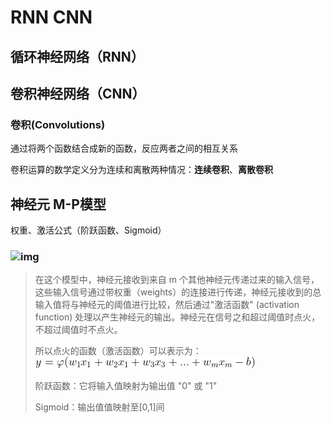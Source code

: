 # RNN CNN

## 循环神经网络（RNN）

## 卷积神经网络（CNN）

### 卷积(Convolutions)

通过将两个函数结合成新的函数，反应两者之间的相互关系

卷积运算的数学定义分为连续和离散两种情况：**连续卷积**、**离散卷积**

## 神经元 M-P模型

权重、激活公式（阶跃函数、Sigmoid）

### ![img](https://i-blog.csdnimg.cn/blog_migrate/a571d0c8bb308d19744d19f99a1a6603.png)

> 在这个模型中，神经元接收到来自 m 个其他神经元传递过来的输入信号，这些输入信号通过带权重（weights）的连接进行传递，神经元接收到的总输入值将与神经元的阈值进行比较，然后通过"激活函数" (activation function) 处理以产生神经元的输出。神经元在信号之和超过阈值时点火，不超过阈值时不点火。
>
> 所以点火的函数（激活函数）可以表示为：![y = \varphi (w_1x_1 + w_ 2x_1 + w_3x_3+ ... + w_mx_m - b)](https://raw.githubusercontent.com/levi33Y/Pictures/main/5bd4508a0737885cd6e2cf3bc3aa5ffe.gif)
>
> 阶跃函数：它将输入值映射为输出值 "0" 或 "1"
>
> Sigmoid：输出值值映射至[0,1]间
